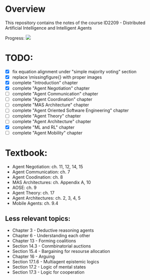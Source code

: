 # Overview #
This repository contains the notes of the course ID2209 - Distributed Artificial Intelligence and Intelligent Agents

Progress: ![](https://us-central1-progress-markdown.cloudfunctions.net/progress/33)

# TODO: #
- [x] fix equation alignment under "simple majority voting" section
- [x] replace \missingfigure{} with proper images
- [x] complete "Introduction" chapter 
- [x] complete "Agent Negotiation" chapter 
- [ ] complete "Agent Communication" chapter 
- [ ] complete "Agent Coordination" chapter 
- [ ] complete "MAS Architecture" chapter 
- [ ] complete "Agent Oriented Software Engineering" chapter 
- [ ] complete "Agent Theory" chapter 
- [ ] complete "Agent Architecture" chapter 
- [x] complete "ML and RL" chapter 
- [ ] complete "Agent Mobility" chapter 
 
# Textbook:
- Agent Negotiation: ch. 11, 12, 14, 15
- Agent Communication: ch. 7
- Agent Coodination: ch. 8
- MAS Architectures: ch. Appendix A, 10
- AOSE: ch. 9
- Agent Theory: ch. 17
- Agent Architectures: ch. 2, 3, 4, 5
- Mobile Agents: ch. 9.4
## Less relevant topics:
- Chapter 3 - Deductive reasoning agents
- Chapter 6 - Understanding each other
- Chapter 13 - Forming coalitions
- Section 14.3 - Conmbinatorial auctions
- Section 15.4 - Bargaining for resourse allocation
- Chapter 16 - Arguing
- Section 17.1.6 - Multiagent epistemic logics
- Section 17.2 - Logic of mental states
- Section 17.3 - Logic for cooperation

